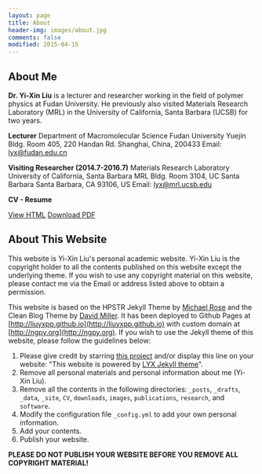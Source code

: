```yaml
---
layout: page
title: About
header-img: images/about.jpg
comments: false
modified: 2015-04-15
---
```


## About Me

**Dr. Yi-Xin Liu** is a lecturer and researcher working in the field of polymer physics at Fudan University. He previously also visited Materials Research Laboratory (MRL) in the University of California, Santa Barbara (UCSB) for two years.

**Lecturer**
Department of Macromolecular Science
Fudan University
Yuejin Bldg. Room 405, 220 Handan Rd.
Shanghai, China, 200433
Email: lyx@fudan.edu.cn

**Visiting Researcher (2014.7-2016.7)**
Materials Research Laboratory
University of California, Santa Barbara
MRL Bldg. Room 3104, UC Santa Barbara
Santa Barbara, CA 93106, US
Email: lyx@mrl.ucsb.edu

**CV - Resume**

<div markdown="0">
    <a href="{{ site.url }}/CV/" class="btn btn-info">View HTML</a>
    <a href="{{ site.url }}/downloads/CV.pdf" class="btn btn-success">Download PDF</a>
</div>

## About This Website

This website is Yi-Xin Liu's personal academic website. Yi-Xin Liu is the copyright holder to all the contents published on this website except the underlying theme. If you wish to use any copyright material on this website, please contact me via the Email or address listed above to obtain a permission.

This website is based on the HPSTR Jekyll Theme by [Michael Rose](https://github.com/mmistakes) and the Clean Blog Theme by [David Miller](https://github.com/davidtmiller/). It has been deployed to Github Pages at [http://liuyxpp.github.io](http://liuyxpp.github.io) with custom domain at [http://ngpy.org](http://ngpy.org). If you wish to use the Jekyll theme of this website, please follow the guidelines below:

1. Please give credit by starring [this project](https://github.com/liuyxpp/liuyxpp.github.io) and/or display this line on your website: "This website is powered by [LYX Jekyll theme](https://github.com/liuyxpp/liuyxpp.github.io)".
2. Remove all personal materials and personal information about me (Yi-Xin Liu).
3. Remove all the contents in the following directories: `_posts`, `_drafts`, `_data`, `_site`, `CV`, `downloads`, `images`, `publications`, `research`, and `software`.
4. Modify the configuration file `_config.yml` to add your own personal information.
5. Add your contents.
6. Publish your website.

**PLEASE DO NOT PUBLISH YOUR WEBSITE BEFORE YOU REMOVE ALL COPYRIGHT MATERIAL!**
